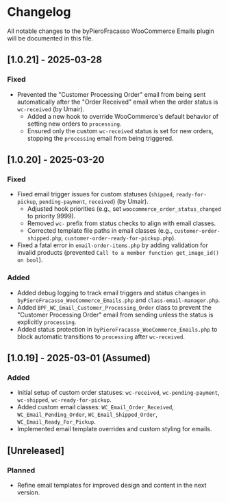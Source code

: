 # Changelog

All notable changes to the byPieroFracasso WooCommerce Emails plugin will be documented in this file.

## [1.0.21] - 2025-03-28
### Fixed
- Prevented the "Customer Processing Order" email from being sent automatically after the "Order Received" email when the order status is `wc-received` (by Umair).
  - Added a new hook to override WooCommerce's default behavior of setting new orders to `processing`.
  - Ensured only the custom `wc-received` status is set for new orders, stopping the `processing` email from being triggered.

## [1.0.20] - 2025-03-20
### Fixed
- Fixed email trigger issues for custom statuses (`shipped`, `ready-for-pickup`, `pending-payment`, `received`) (by Umair).
  - Adjusted hook priorities (e.g., set `woocommerce_order_status_changed` to priority 9999).
  - Removed `wc-` prefix from status checks to align with email classes.
  - Corrected template file paths in email classes (e.g., `customer-order-shipped.php`, `customer-order-ready-for-pickup.php`).
- Fixed a fatal error in `email-order-items.php` by adding validation for invalid products (prevented `Call to a member function get_image_id() on bool`).
### Added
- Added debug logging to track email triggers and status changes in `byPieroFracasso_WooCommerce_Emails.php` and `class-email-manager.php`.
- Added `BPF_WC_Email_Customer_Processing_Order` class to prevent the "Customer Processing Order" email from sending unless the status is explicitly `processing`.
- Added status protection in `byPieroFracasso_WooCommerce_Emails.php` to block automatic transitions to `processing` after `wc-received`.

## [1.0.19] - 2025-03-01 (Assumed)
### Added
- Initial setup of custom order statuses: `wc-received`, `wc-pending-payment`, `wc-shipped`, `wc-ready-for-pickup`.
- Added custom email classes: `WC_Email_Order_Received`, `WC_Email_Pending_Order`, `WC_Email_Shipped_Order`, `WC_Email_Ready_For_Pickup`.
- Implemented email template overrides and custom styling for emails.

## [Unreleased]
### Planned
- Refine email templates for improved design and content in the next version.
